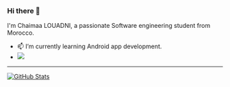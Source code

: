 ### Hi there 👋

I'm Chaimaa LOUADNI, a passionate Software engineering student from Morocco.

- 📫 I’m currently learning Android app development.
- <a href="mailto:louadnichaima@gmail.com?"><img src="https://img.shields.io/badge/gmail-%23DD0031.svg?&style=for-the-badge&logo=gmail&logoColor=white"/></a>

---

[![GitHub Stats](https://github-readme-stats.vercel.app/api?username=ChaimaaLou&show_icons=true&hide=issues)](https://github.com/ChaimaaLou)
